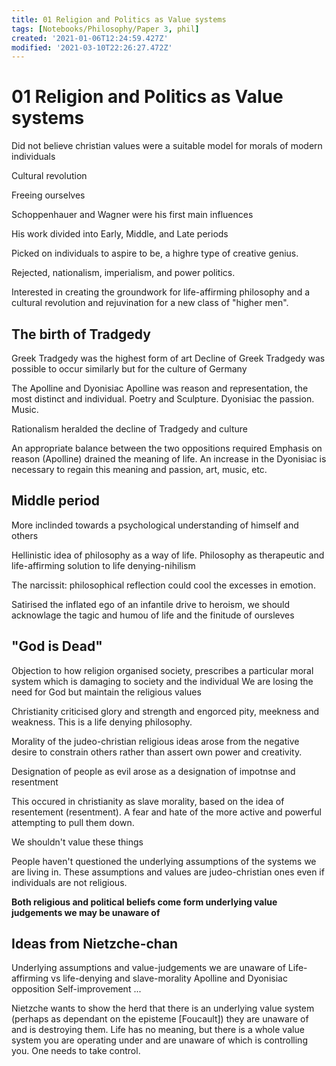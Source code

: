 ```yaml
---
title: 01 Religion and Politics as Value systems
tags: [Notebooks/Philosophy/Paper 3, phil]
created: '2021-01-06T12:24:59.427Z'
modified: '2021-03-10T22:26:27.472Z'
---
```


# 01 Religion and Politics as Value systems

Did not believe christian values were a suitable model for morals of modern individuals

Cultural revolution

Freeing ourselves


Schoppenhauer and Wagner were his first main influences



His work divided into Early, Middle, and Late periods

Picked on individuals to aspire to be, a highre type of creative genius.

Rejected, nationalism, imperialism, and power politics.

Interested in creating the groundwork for life-affirming philosophy and a cultural revolution and rejuvination for a new class of "higher men".

## The birth of Tradgedy
Greek Tradgedy was the highest form of art
Decline of Greek Tradgedy was possible to occur similarly but for the culture of Germany

The Apolline and Dyonisiac
Apolline was reason and representation, the most distinct and individual. Poetry and Sculpture.
Dyonisiac the passion. Music.

Rationalism heralded the decline of Tradgedy and culture

An appropriate balance between the two oppositions required
Emphasis on reason (Apolline) drained the meaning of life.
An increase in the Dyonisiac is necessary to regain this meaning and passion, art, music, etc.

## Middle period
More inclinded towards a psychological understanding of himself and others

Hellinistic idea of philosophy as a way of life.
Philosophy as therapeutic and life-affirming solution to life denying-nihilism

The narcissit: philosophical reflection could cool the excesses in emotion.

Satirised the inflated ego of an infantile drive to heroism, we should acknowlage the tagic and humou of life and the finitude of oursleves

## "God is Dead"
Objection to how religion organised society, prescribes a particular moral system which is damaging to society and the individual
We are losing the need for God but maintain the religious values

Christianity criticised glory and strength and engorced pity, meekness and weakness. This is a life denying philosophy.

Morality of the judeo-christian religious ideas arose from the negative desire to constrain others rather than assert own power and creativity.

Designation of people as evil arose as a designation of impotnse and resentment

This occured in christianity as slave morality, based on the idea of resentement (resentment). A fear and hate of the more active and powerful attempting to pull them down.

We shouldn't value these things



People haven't questioned the underlying assumptions of the systems we are living in. These assumptions and values are judeo-christian ones even if individuals are not religious.

**Both religious and political beliefs come form underlying value judgements we may be unaware of**


## Ideas from Nietzche-chan
Underlying assumptions and value-judgements we are unaware of
Life-affirming vs life-denying and slave-morality
Apolline and Dyonisiac opposition
Self-improvement
...

Nietzche wants to show the herd that there is an underlying value system (perhaps as dependant on the episteme [Foucault]) they are unaware of and is destroying them.
Life has no meaning, but there is a whole value system you are operating under and are unaware of which is controlling you. One needs to take control.
